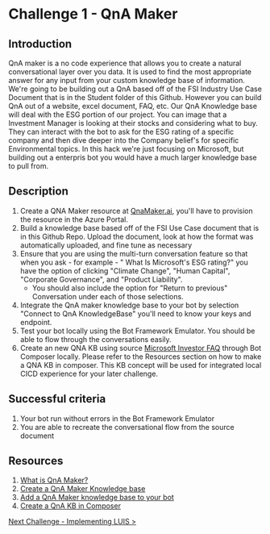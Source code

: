 # Challenge 1 - QnA Maker

## Introduction
QnA maker is a no code experience that allows you to create a natural conversational layer over you data. It is used to find the most appropriate answer for any input from your custom knowledge base of information. We're going to be building out a QnA based off of the FSI Industry Use Case Document that is in the Student folder of this Github. However you can build QnA out of a website, excel document, FAQ, etc. Our QnA Knowledge base will deal with the ESG portion of our project. You can image that a Investment Manager is looking at their stocks and considering what to buy. They can interact with the bot to ask for the ESG rating of a specific company and then dive deeper into  the Company belief's for specific Environmental topics. In this hack we're just focusing on Microsoft, but building out a enterpris bot you would have a much larger knowledge base to pull from.


## Description
1. Create a QNA Maker resource at [QnaMaker.ai](https://www.qnamaker.ai/), you'll have to provision the resource in the Azure Portal.
2. Build a knowledge base based off of the FSI Use Case document that is in this Github Repo. Upload the document, look at how the format was automatically uploaded, and fine tune as necessary
3. Ensure that you are using the multi-turn conversation feature so that when you ask - for example - " What Is Microsoft's ESG rating?" you have the option of clicking "Climate Change", "Human Capital", "Corporate Governance", and "Product Liability".
   - You should also include the option for "Return to previous" Conversation under each of those selections.
4. Integrate the QnA maker knowledge base to your bot by selection "Connect to QnA KnowledgeBase" you'll need to know your keys and endpoint.
5. Test your bot locally using the Bot Framework Emulator. You should be able to flow through the conversations easily.
6. Create an new QNA KB using source [Microsoft Investor FAQ](https://www.microsoft.com/en-us/Investor/FAQ.aspx) through Bot Composer locally. Please refer to the Resources section on how to make a QNA KB in composer. This KB concept will be used for integrated local CICD experience for your later challenge. 


## Successful criteria
1. Your bot run without errors in the Bot Framework Emulator
2. You are able to recreate the conversational flow from the source document
	
## Resources
1. [What is QnA Maker?](https://docs.microsoft.com/en-us/azure/cognitive-services/qnamaker/overview/overview)
2. [Create a QnA Maker Knowledge base](https://docs.microsoft.com/en-us/composer/how-to-create-qna-kb)
3. [Add a QnA Maker knowledge base to your bot](https://docs.microsoft.com/en-us/composer/how-to-add-qna-to-bot#:~:text=Composer%20allows%20you%20to%20build%20bots%20that%20contain,a%20bot%20using%20QnA%20Maker%20and%20LUIS%20intents.)
4. [Create a QnA KB in Composer](https://docs.microsoft.com/en-us/composer/how-to-create-qna-kb)

[Next Challenge - Implementing LUIS >](./Challenge2-LUIS.md)
